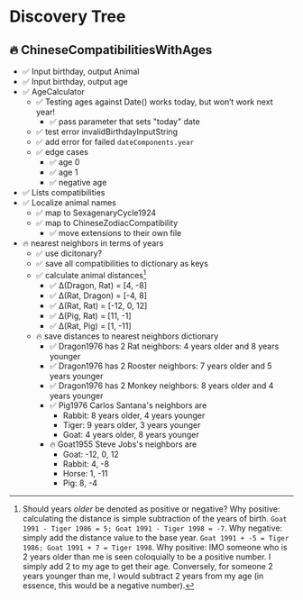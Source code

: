 #  Discovery Tree

## 🔥 ChineseCompatibilitiesWithAges
- ✅ Input birthday, output Animal
- ✅ Input birthday, output age
- ✅ AgeCalculator
    - ✅ Testing ages against Date() works today, but won’t work next year!
        - ✅ pass parameter that sets "today" date
    - ✅ test error invalidBirthdayInputString
    - ✅ add error for failed `dateComponents.year`
    - ✅ edge cases
        - ✅ age 0
        - ✅ age 1
        - ✅ negative age
- ✅ Lists compatibilities 
- ✅ Localize animal names
    - ✅ map to SexagenaryCycle1924
    - ✅ map to ChineseZodiacCompatibility
        - ✅ move extensions to their own file
- 🔥 nearest neighbors in terms of years
    - ✅ use dicitonary?
    - ✅ save all compatibilities to dictionary as keys
    - ✅ calculate animal distances[^1]
        - ✅ Δ(Dragon, Rat) = [4, -8] 
        - ✅ Δ(Rat, Dragon) = [-4, 8]
        - ✅ Δ(Rat, Rat) = [-12, 0, 12]
        - ✅ Δ(Pig, Rat) = [11, -1]
        - ✅ Δ(Rat, Pig) = [1, -11]
    - 🔥 save distances to nearest neighbors dictionary
        - ✅ Dragon1976 has 2 Rat neighbors: 4 years older and 8 years younger
        - ✅ Dragon1976 has 2 Rooster neighbors: 7 years older and 5 years younger
        - ✅ Dragon1976 has 2 Monkey neighbors: 8 years older and 4 years younger
        - ✅ Pig1976 Carlos Santana's neighbors are 
            - Rabbit: 8 years older, 4 years younger
            - Tiger: 9 years older, 3 years younger
            - Goat: 4 years older, 8 years younger
        - 🔥 Goat1955 Steve Jobs's neighbors are
            - Goat: -12, 0, 12
            - Rabbit: 4, -8
            - Horse: 1, -11
            - Pig: 8, -4


[^1]: Should years *older* be denoted as positive or negative? Why positive: calculating the distance is simple subtraction of the years of birth. `Goat 1991 - Tiger 1986 = 5; Goat 1991 - Tiger 1998 = -7`. Why negative: simply add the distance value to the base year. `Goat 1991 + -5 = Tiger 1986; Goat 1991 + 7 = Tiger 1998`. Why positive: IMO someone who is 2 years older than me is seen coloquially to be a positive number. I simply add 2 to my age to get their age. Conversely, for someone 2 years younger than me, I would subtract 2 years from my age (in essence, this would be a negative number). 

